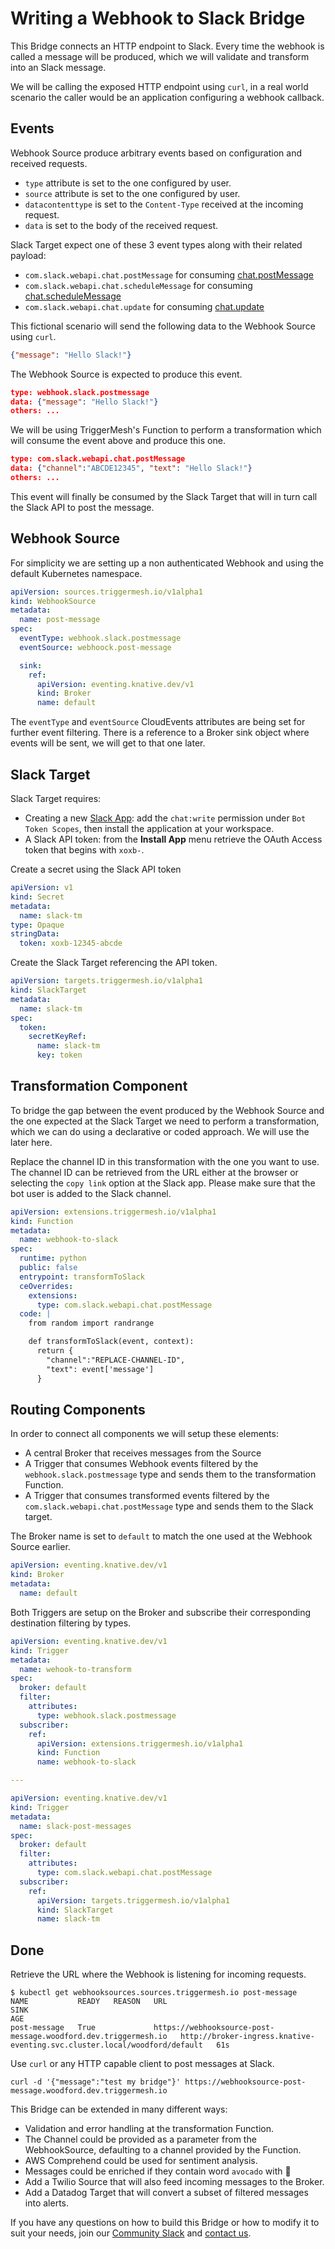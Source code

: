 # Writing a Webhook to Slack Bridge

This Bridge connects an HTTP endpoint to Slack. Every time the webhook is called a message will be produced, which we will validate and transform into an Slack message.

We will be calling the exposed HTTP endpoint using `curl`, in a real world scenario the caller would be an application configuring a webhook callback.

## Events

Webhook Source produce arbitrary events based on configuration and received requests.

- `type` attribute is set to the one configured by user.
- `source` attribute is set to the one configured by user.
- `datacontenttype` is set to the `Content-Type` received at the incoming request.
- `data` is set to the body of the received request.

Slack Target expect one of these 3 event types along with their related payload:

- `com.slack.webapi.chat.postMessage` for consuming [chat.postMessage][chat.postMessage]
- `com.slack.webapi.chat.scheduleMessage` for consuming [chat.scheduleMessage][chat.scheduleMessage]
- `com.slack.webapi.chat.update` for consuming [chat.update][chat.update]

This fictional scenario will send the following data to the Webhook Source using `curl`.
```json
{"message": "Hello Slack!"}
```

The Webhook Source is expected to produce this event.

```json
type: webhook.slack.postmessage
data: {"message": "Hello Slack!"}
others: ...
```

We will be using TriggerMesh's Function to perform a transformation which will consume the event above and produce this one.

```json
type: com.slack.webapi.chat.postMessage
data: {"channel":"ABCDE12345", "text": "Hello Slack!"}
others: ...
```

This event will finally be consumed by the Slack Target that will in turn call the Slack API to post the message.

## Webhook Source

For simplicity we are setting up a non authenticated Webhook and using the default Kubernetes namespace.

```yaml
apiVersion: sources.triggermesh.io/v1alpha1
kind: WebhookSource
metadata:
  name: post-message
spec:
  eventType: webhook.slack.postmessage
  eventSource: webhoock.post-message

  sink:
    ref:
      apiVersion: eventing.knative.dev/v1
      kind: Broker
      name: default
```

The `eventType` and `eventSource` CloudEvents attributes are being set for further event filtering. There is a reference to a Broker sink object where events will be sent, we will get to that one later.

## Slack Target

Slack Target requires:

- Creating a new [Slack App][slack-apps]: add the `chat:write` permission under `Bot Token Scopes`, then install the application at your workspace.
- A Slack API token: from the **Install App** menu retrieve the OAuth Access token that begins with `xoxb-`.

Create a secret using the Slack API token

```yaml
apiVersion: v1
kind: Secret
metadata:
  name: slack-tm
type: Opaque
stringData:
  token: xoxb-12345-abcde
```

Create the Slack Target referencing the API token.

```yaml
apiVersion: targets.triggermesh.io/v1alpha1
kind: SlackTarget
metadata:
  name: slack-tm
spec:
  token:
    secretKeyRef:
      name: slack-tm
      key: token
```

## Transformation Component

To bridge the gap between the event produced by the Webhook Source and the one expected at the Slack Target we need to perform a transformation, which we can do using a declarative or coded approach. We will use the later here.

Replace the channel ID in this transformation with the one you want to use. The channel ID can be retrieved from the URL either at the browser or selecting the `copy link` option at the Slack app. Please make sure that the bot user is added to the Slack channel.

```yaml
apiVersion: extensions.triggermesh.io/v1alpha1
kind: Function
metadata:
  name: webhook-to-slack
spec:
  runtime: python
  public: false
  entrypoint: transformToSlack
  ceOverrides:
    extensions:
      type: com.slack.webapi.chat.postMessage
  code: |
    from random import randrange

    def transformToSlack(event, context):
      return {
        "channel":"REPLACE-CHANNEL-ID",
        "text": event['message']
      }
```

## Routing Components

In order to connect all components we will setup these elements:

- A central Broker that receives messages from the Source
- A Trigger that consumes Webhook events filtered by the `webhook.slack.postmessage` type and sends them to the transformation Function.
- A Trigger that consumes transformed events filtered by the `com.slack.webapi.chat.postMessage` type and sends them to the Slack target.

The Broker name is set to `default` to match the one used at the Webhook Source earlier.

```yaml
apiVersion: eventing.knative.dev/v1
kind: Broker
metadata:
  name: default
```

Both Triggers are setup on the Broker and subscribe their corresponding destination filtering by types.

```yaml
apiVersion: eventing.knative.dev/v1
kind: Trigger
metadata:
  name: wehook-to-transform
spec:
  broker: default
  filter:
    attributes:
      type: webhook.slack.postmessage
  subscriber:
    ref:
      apiVersion: extensions.triggermesh.io/v1alpha1
      kind: Function
      name: webhook-to-slack

---

apiVersion: eventing.knative.dev/v1
kind: Trigger
metadata:
  name: slack-post-messages
spec:
  broker: default
  filter:
    attributes:
      type: com.slack.webapi.chat.postMessage
  subscriber:
    ref:
      apiVersion: targets.triggermesh.io/v1alpha1
      kind: SlackTarget
      name: slack-tm
```

## Done

Retrieve the URL where the Webhook is listening for incoming requests.

```console
$ kubectl get webhooksources.sources.triggermesh.io post-message
NAME           READY   REASON   URL                                                                  SINK                                                                            AGE
post-message   True             https://webhooksource-post-message.woodford.dev.triggermesh.io   http://broker-ingress.knative-eventing.svc.cluster.local/woodford/default   61s
```

Use `curl` or any HTTP capable client to post messages at Slack.

```console
curl -d '{"message":"test my bridge"}' https://webhooksource-post-message.woodford.dev.triggermesh.io
```

This Bridge can be extended in many different ways:

- Validation and error handling at the transformation Function.
- The Channel could be provided as a parameter from the WebhookSource, defaulting to a channel provided by the Function.
- AWS Comprehend could be used for sentiment analysis.
- Messages could be enriched if they contain word `avocado` with 🥑
- Add a Twilio Source that will also feed incoming messages to the Broker.
- Add a Datadog Target that will convert a subset of filtered messages into alerts.

If you have any questions on how to build this Bridge or how to modify it to suit your needs, join our [Community Slack](http://triggermesh-community.slack.com/) and [contact us](mailto:info@triggermesh.com).

[chat.postMessage]: https://api.slack.com/methods/chat.postMessage
[chat.scheduleMessage]: https://api.slack.com/methods/chat.scheduleMessage
[chat.update]:  https://api.slack.com/methods/chat.update
[slack-apps]: https://api.slack.com/apps

